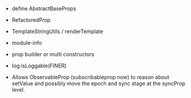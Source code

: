 - define AbstractBaseProps
- RefactoredProp
- TemplateStringUtils / renderTemplate
- module-info
- prop builder or multi constructors
- log.isLoggable(FINER)

- Allows ObservableProp (subscribableprop now) to reason about setValue and possibly move the epoch and sync stage at the syncProp level.

